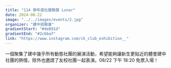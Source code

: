 ```yaml
---
title: "114 學年度社團聯展 Lunar"
date: 2024-08-22
image: "../../images/events/2.jpg"
organizer: "建中班聯會"
gradientStart: "#de891d"
gradientEnd: "#2c6baf"
link: "https://www.instagram.com/ck_club_exhibition__"
---
```


一個聚集了建中幾乎所有動態社團的展演活動，希望能夠讓新生更貼近的體會建中社團的熱情，除外也邀請了友校社團一起表演。08/22 下午 18:20 免票入場！
